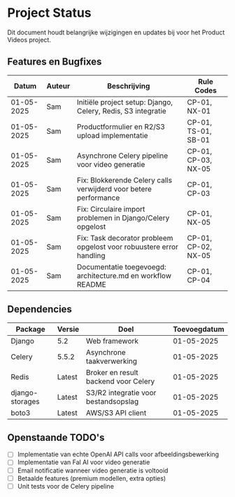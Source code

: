 # Project Status

Dit document houdt belangrijke wijzigingen en updates bij voor het Product Videos project.

## Features en Bugfixes

| Datum | Auteur | Beschrijving | Rule Codes |
|-------|--------|--------------|------------|
| 01-05-2025 | Sam | Initiële project setup: Django, Celery, Redis, S3 integratie | CP-01, NX-01 |
| 01-05-2025 | Sam | Productformulier en R2/S3 upload implementatie | CP-01, TS-01, SB-01 |
| 01-05-2025 | Sam | Asynchrone Celery pipeline voor video generatie | CP-01, CP-03, NX-05 |
| 01-05-2025 | Sam | Fix: Blokkerende Celery calls verwijderd voor betere performance | CP-01, CP-03 |
| 01-05-2025 | Sam | Fix: Circulaire import problemen in Django/Celery opgelost | CP-01, NX-05 |
| 01-05-2025 | Sam | Fix: Task decorator probleem opgelost voor robuustere error handling | CP-01, CP-02, NX-05 |
| 01-05-2025 | Sam | Documentatie toegevoegd: architecture.md en workflow README | CP-01, CP-04 |

## Dependencies

| Package | Versie | Doel | Toevoegdatum |
|---------|--------|------|--------------|
| Django | 5.2 | Web framework | 01-05-2025 |
| Celery | 5.5.2 | Asynchrone taakverwerking | 01-05-2025 |
| Redis | Latest | Broker en result backend voor Celery | 01-05-2025 |
| django-storages | Latest | S3/R2 integratie voor bestandsopslag | 01-05-2025 |
| boto3 | Latest | AWS/S3 API client | 01-05-2025 |

## Openstaande TODO's

- [ ] Implementatie van echte OpenAI API calls voor afbeeldingsbewerking
- [ ] Implementatie van Fal AI voor video generatie
- [ ] Email notificatie wanneer video generatie is voltooid
- [ ] Betaalde features (premium modellen, extra opties)
- [ ] Unit tests voor de Celery pipeline
